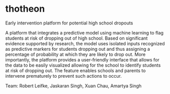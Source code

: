 # thotheon
Early intervention platform for potential high school dropouts

A platform that integrates a predictive model using machine learning to flag students at risk of dropping out of high school. Based on significant evidence supported by research, the model uses isolated inputs recognized as predictive markers for students dropping out and thus assigning a percentage of probability at which they are likely to drop out. More importantly, the platform provides a user-friendly interface that allows for the data to be easily visualized allowing for the school to identify students at risk of dropping out. The feature enables schools and parents to intervene prematurely to prevent such actions to occur.

Team: Robert Leifke, Jaskaran Singh, Xuan Chau, Amartya Singh
